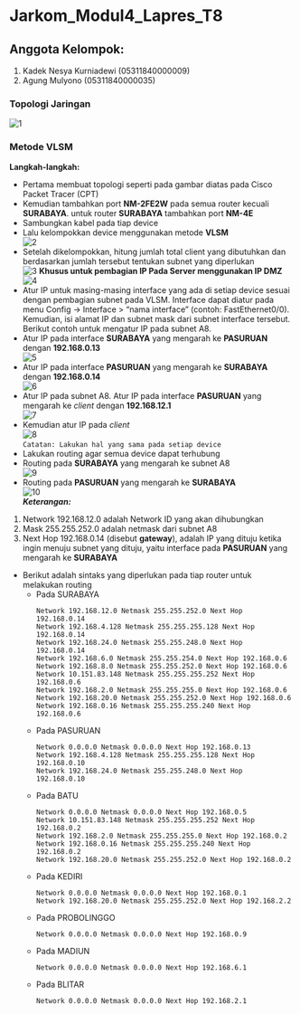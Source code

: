 # Jarkom_Modul4_Lapres_T8
## Anggota Kelompok:
1. Kadek Nesya Kurniadewi (05311840000009)
2. Agung Mulyono (05311840000035)

### Topologi Jaringan
![1](./img/Soal%20Shift%20Modul%204.png)

### Metode VLSM
**Langkah-langkah:**
+ Pertama membuat topologi seperti pada gambar diatas pada Cisco Packet Tracer (CPT)
+ Kemudian tambahkan port **NM-2FE2W** pada semua router kecuali **SURABAYA**. untuk router **SURABAYA** tambahkan port **NM-4E**
+ Sambungkan kabel pada tiap device
+ Lalu kelompokkan device menggunakan metode **VLSM**<br>
![2](./img/VLSM.png)
+ Setelah dikelompokkan, hitung jumlah total client yang dibutuhkan dan berdasarkan jumlah tersebut tentukan subnet yang diperlukan <br>
![3](./img/Pembagian%20IP%20router%20dan%20client.png)
**Khusus untuk pembagian IP Pada Server menggunakan IP DMZ**
![4](./img/Pembagian%20IP%20Server.png)
+ Atur IP untuk masing-masing interface yang ada di setiap device sesuai dengan pembagian subnet pada VLSM. Interface dapat diatur pada menu Config -> Interface > “nama interface” (contoh: FastEthernet0/0). Kemudian, isi alamat IP dan subnet mask dari subnet interface tersebut. Berikut contoh untuk mengatur IP pada subnet A8.
+ Atur IP pada interface **SURABAYA** yang mengarah ke **PASURUAN** dengan **192.168.0.13**<br>
![5](./img/SURABAYA.png)
+ Atur IP pada interface **PASURUAN** yang mengarah ke **SURABAYA** dengan **192.168.0.14**<br>
![6](./img/PASURUAN1.png)
+ Atur IP pada subnet A8. Atur IP pada interface **PASURUAN** yang mengarah ke *client* dengan **192.168.12.1**<br>
![7](./img/PASURUAN2.png)
+ Kemudian atur IP pada *client*<br>
![8](./img/SIDOARJO.png)<br>
`Catatan: Lakukan hal yang sama pada setiap device`
+ Lakukan routing agar semua device dapat terhubung
+ Routing pada **SURABAYA** yang mengarah ke subnet A8<br>
![9](./img/routingsurabaya.png)
+ Routing pada **PASURUAN** yang mengarah ke **SURABAYA**<br>
![10](./img/routingpasuruan.png)<br>
***Keterangan:***
1. Network 192.168.12.0 adalah Network ID yang akan dihubungkan
2. Mask 255.255.252.0 adalah netmask dari subnet A8
3. Next Hop 192.168.0.14 (disebut **gateway**), adalah IP yang dituju ketika ingin menuju subnet yang dituju, yaitu interface pada **PASURUAN** yang mengarah ke **SURABAYA**
+ Berikut adalah sintaks yang diperlukan pada tiap router untuk melakukan routing
  + Pada SURABAYA
    ```
    Network 192.168.12.0 Netmask 255.255.252.0 Next Hop 192.168.0.14
    Network 192.168.4.128 Netmask 255.255.255.128 Next Hop 192.168.0.14
    Network 192.168.24.0 Netmask 255.255.248.0 Next Hop 192.168.0.14
    Network 192.168.6.0 Netmask 255.255.254.0 Next Hop 192.168.0.6
    Network 192.168.8.0 Netmask 255.255.252.0 Next Hop 192.168.0.6
    Network 10.151.83.148 Netmask 255.255.255.252 Next Hop 192.168.0.6
    Network 192.168.2.0 Netmask 255.255.255.0 Next Hop 192.168.0.6
    Network 192.168.20.0 Netmask 255.255.252.0 Next Hop 192.168.0.6
    Network 192.168.0.16 Netmask 255.255.255.240 Next Hop 192.168.0.6
    ```
  + Pada PASURUAN
    ```
    Network 0.0.0.0 Netmask 0.0.0.0 Next Hop 192.168.0.13
    Network 192.168.4.128 Netmask 255.255.255.128 Next Hop 192.168.0.10
    Network 192.168.24.0 Netmask 255.255.248.0 Next Hop 192.168.0.10
    ```
  + Pada BATU
    ```
    Network 0.0.0.0 Netmask 0.0.0.0 Next Hop 192.168.0.5
    Network 10.151.83.148 Netmask 255.255.255.252 Next Hop 192.168.0.2
    Network 192.168.2.0 Netmask 255.255.255.0 Next Hop 192.168.0.2
    Network 192.168.0.16 Netmask 255.255.255.240 Next Hop 192.168.0.2
    Network 192.168.20.0 Netmask 255.255.252.0 Next Hop 192.168.0.2
    ```
  + Pada KEDIRI
    ```
    Network 0.0.0.0 Netmask 0.0.0.0 Next Hop 192.168.0.1
    Network 192.168.20.0 Netmask 255.255.252.0 Next Hop 192.168.2.2
    ```
  + Pada PROBOLINGGO
    ```
    Network 0.0.0.0 Netmask 0.0.0.0 Next Hop 192.168.0.9
    ```
  + Pada MADIUN
    ```
    Network 0.0.0.0 Netmask 0.0.0.0 Next Hop 192.168.6.1
    ```
  + Pada BLITAR
    ```
    Network 0.0.0.0 Netmask 0.0.0.0 Next Hop 192.168.2.1
    ```
